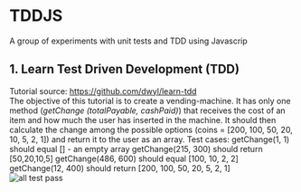 # TDDJS
A group of experiments with unit tests and TDD using Javascrip


## 1. Learn Test Driven Development (TDD)
Tutorial source: https://github.com/dwyl/learn-tdd  
The objective of this tutorial is to create a vending-machine. It has only one method (*getChange (totalPayable, cashPaid)*) that receives the cost of an item and how much the user has inserted in the machine. It should then calculate the change among the possible options (coins = [200, 100, 50, 20, 10, 5, 2, 1]) and return it to the user as an array.
Test cases:
getChange(1, 1) should equal [] - an empty array
getChange(215, 300) should return [50,20,10,5]
getChange(486, 600) should equal [100, 10, 2, 2]
getChange(12, 400) should return [200, 100, 50, 20, 5, 2, 1]  
![all test pass](https://cloud.githubusercontent.com/assets/6067175/21394046/2029ca2c-c77e-11e6-9e0e-b2e82aa56bae.PNG "all test pass")
